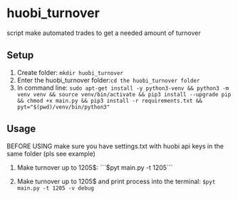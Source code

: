 # huobi_turnover
script make automated trades to get a needed amount of turnover

## Setup
1. Create folder: ```mkdir huobi_turnover```
2. Enter the huobi_turnover folder:```cd the huobi_turnover folder```
3. In command line: ```sudo apt-get install -y python3-venv && python3 -m venv venv && source venv/bin/activate && pip3 install --upgrade pip && chmod +x main.py && pip3 install -r requirements.txt && pyt="$(pwd)/venv/bin/python3"```

## Usage

BEFORE USING make sure you have settings.txt with huobi api keys in the same folder (pls see example)

1. Make turnover up to 1205$:
```$pyt main.py -t 1205```

2. Make turnover up to 1205$ and print process into the terminal:
```$pyt main.py -t 1205 -v debug```

